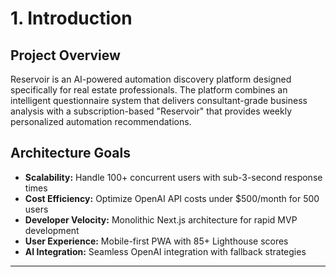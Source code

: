 # 1. Introduction

## Project Overview
Reservoir is an AI-powered automation discovery platform designed specifically for real estate professionals. The platform combines an intelligent questionnaire system that delivers consultant-grade business analysis with a subscription-based "Reservoir" that provides weekly personalized automation recommendations.

## Architecture Goals
- **Scalability:** Handle 100+ concurrent users with sub-3-second response times
- **Cost Efficiency:** Optimize OpenAI API costs under $500/month for 500 users
- **Developer Velocity:** Monolithic Next.js architecture for rapid MVP development
- **User Experience:** Mobile-first PWA with 85+ Lighthouse scores
- **AI Integration:** Seamless OpenAI integration with fallback strategies

---
